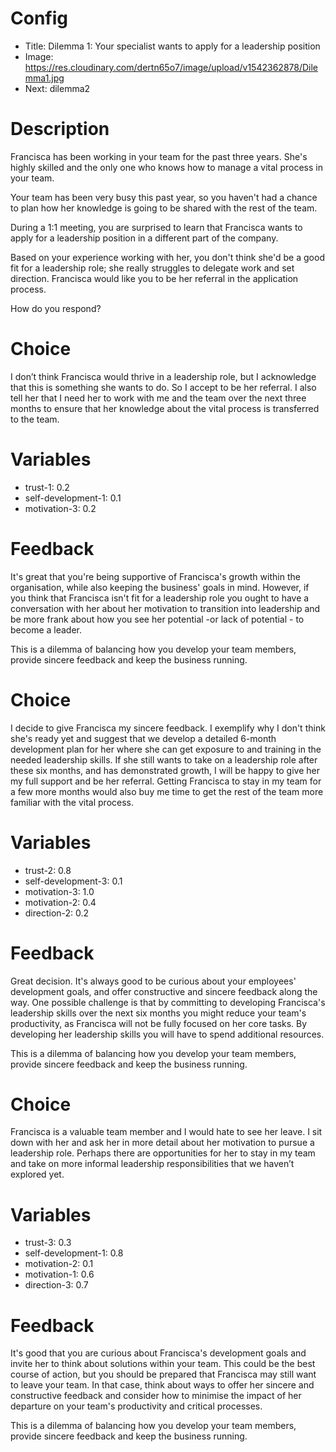 # Config
 - Title: Dilemma 1: Your specialist wants to apply for a leadership position 
 - Image: https://res.cloudinary.com/dertn65o7/image/upload/v1542362878/Dilemma1.jpg
 - Next: dilemma2


# Description
Francisca has been working in your team for the past three years. She's highly skilled and the only one who knows how to manage a vital process in your team. 

Your team has been very busy this past year, so you haven't had a chance to plan how her knowledge is going to be shared with the rest of the team. 

During a 1:1 meeting, you are surprised to learn that Francisca wants to apply for a leadership position in a different part of the company. 

Based on your experience working with her, you don't think she'd be a good fit for a leadership role; she really struggles to delegate work and set direction. Francisca would like you to be her referral in the application process.

How do you respond?

# Choice
 I don’t think Francisca would thrive in a leadership role, but I acknowledge that this is something she wants to do. So I accept to be her referral. I also tell her that I need her to work with me and the team over the next three months to ensure that her knowledge about the vital process is transferred to the team. 
 
 # Variables
- trust-1: 0.2
- self-development-1: 0.1
- motivation-3: 0.2

# Feedback
It's great that you're being supportive of Francisca's growth within the organisation, while also keeping the business' goals in mind. However, if you think that Francisca isn't fit for a leadership role you ought to have a conversation with her about her motivation to transition into leadership and be more frank about how you see her potential -or lack of potential - to become a leader. 

This is a dilemma of balancing how you develop your team members, provide sincere feedback and keep the business running.


# Choice
I decide to give Francisca my sincere feedback. I exemplify why I don't think she's ready yet and suggest that we develop a detailed 6-month development plan for her where she can get exposure to and training in the needed leadership skills. If she still wants to take on a leadership role after these six months, and has demonstrated growth, I will be happy to give her my full support and be her referral. Getting Francisca to stay in my team for a few more months would also buy me time to get the rest of the team more familiar with the vital process.   

# Variables
- trust-2: 0.8
- self-development-3: 0.1
- motivation-3: 1.0 
- motivation-2: 0.4 
- direction-2: 0.2

# Feedback
Great decision. It's always good to be curious about your employees' development goals, and offer constructive and sincere feedback along the way. One possible challenge is that by committing to developing Francisca's leadership skills over the next six months you might reduce your team's productivity, as Francisca will not be fully focused on her core tasks. By developing her leadership skills you will have to spend additional resources. 

This is a dilemma of balancing how you develop your team members, provide sincere feedback and keep the business running.






# Choice
Francisca is a valuable team member and I would hate to see her leave. I sit down with her and ask her in more detail about her motivation to pursue a leadership role. Perhaps there are opportunities for her to stay in my team and take on more informal leadership responsibilities that we haven’t explored yet.

# Variables
- trust-3: 0.3
- self-development-1: 0.8
- motivation-2: 0.1 
- motivation-1: 0.6 
- direction-3: 0.7

# Feedback
It's good that you are curious about Francisca's development goals and invite her to think about solutions within your team. This could be the best course of action, but you should be prepared that Francisca may still want to leave your team. In that case, think about ways to offer her sincere and constructive feedback and consider how to minimise the impact of her departure on your team's productivity and critical processes. 

This is a dilemma of balancing how you develop your team members, provide sincere feedback and keep the business running.



